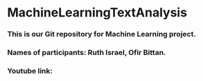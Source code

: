 # MachineLearningTextAnalysis
### This is our Git repository for Machine Learning project.
### Names of participants: Ruth Israel, Ofir Bittan.
### Youtube link: 
